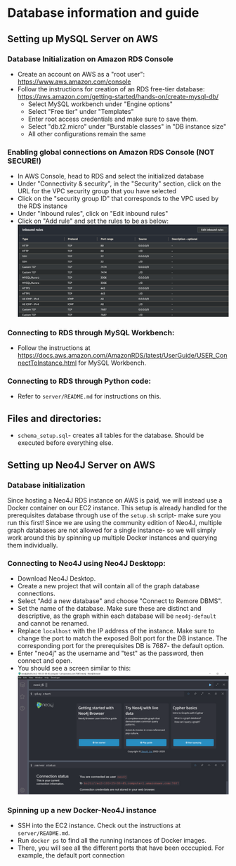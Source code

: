 # Database information and guide

## Setting up MySQL Server on AWS

### Database Initialization on Amazon RDS Console
- Create an account on AWS as a "root user": https://www.aws.amazon.com/console
- Follow the instructions for creation of an RDS free-tier database: https://aws.amazon.com/getting-started/hands-on/create-mysql-db/
    - Select MySQL workbench under "Engine options"
    - Select "Free tier" under "Templates"
    - Enter root access credentials and make sure to save them.
    - Select "db.t2.micro" under "Burstable classes" in "DB instance size"
    - All other configurations remain the same

### Enabling global connections on Amazon RDS Console (NOT SECURE!)
- In AWS Console, head to RDS and select the initialized database
- Under "Connectivity & security", in the "Security" section, click on the URL for the VPC security group that you have selected
- Click on the "security group ID" that corresponds to the VPC used by the RDS instance
- Under "Inbound rules", click on "Edit inbound rules"
- Click on "Add rule" and set the rules to be as below:
![Access setup](inbound-rule-setup.png)

### Connecting to RDS through MySQL Workbench:
- Follow the instructions at https://docs.aws.amazon.com/AmazonRDS/latest/UserGuide/USER_ConnectToInstance.html for MySQL Workbench.

### Connecting to RDS through Python code:
- Refer to `server/README.md` for instructions on this.

## Files and directories:
- `schema_setup.sql`- creates all tables for the database. Should be executed before everything else.

## Setting up Neo4J Server on AWS

### Database initialization
Since hosting a Neo4J RDS instance on AWS is paid, we will instead use a Docker container on our EC2 instance. This setup is already handled
for the prerequisites database through use of the `setup.sh` script- make sure you run this first! Since we are using the community edition of Neo4J,
multiple graph databases are not allowed for a single instance- so we will simply work around this by spinning up multiple Docker instances
and querying them individually.

### Connecting to Neo4J using Neo4J Desktopp:
- Download Neo4J Desktop.
- Create a new project that will contain all of the graph database connections.
- Select "Add a new database" and choose "Connect to Remore DBMS".
- Set the name of the database. Make sure these are distinct and descriptive, as the graph within each database will be `neo4j-default` and cannot
be renamed.
- Replace `localhost` with the IP address of the instance. Make sure to change the port to match the exposed Bolt port for the DB instance. The
corresponding port for the prerequisites DB is 7687- the default option.
- Enter "neo4j" as the username and "test" as the password, then connect and open.
- You should see a screen similar to this:
![Neo4j Setup](neo4j-connection.png)

### Spinning up a new Docker-Neo4J instance
- SSH into the EC2 instance. Check out the instructions at `server/README.md`.
- Run `docker ps` to find all the running instances of Docker images.
- There, you will see all the different ports that have been occcupied. For example, the default port connection 